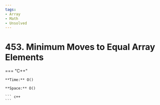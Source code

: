```yaml
---
tags:
- Array
- Math
- Unsolved
---
```



# 453. Minimum Moves to Equal Array Elements

=== "C++"

    **Time:** O()

    **Space:** O()

    ``` c++
    ```